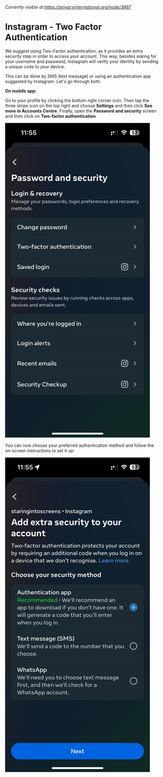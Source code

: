 *Currently visible at:https://privacyinternational.org/node/3867*

# Instagram - Two Factor Authentication

We suggest using Two-Factor authentication, as it provides an extra security step in order to access your account. This way, besides asking for your username and password, Instagram will verify your identity by sending a unique code to your device.

This can be done by SMS (text message) or using an authentication app suggested by Instagram. Let's go through both.

**On mobile app:**

Go to your profile by clicking the bottom right corner icon. Then tap the three stripe icon on the top right and choose **Settings** and then click **See more in Accounts Centre**. Finally, open  the **Password and security** screen and then click on **Two-factor authentication**     

![Two Step Auth](../../images/Instagram/instagram-twofactor-1.PNG?raw=true)

You can now choose your preferred authentication method and follow the on-screen instructions to set it up:

![Two Step Auth 2](../../images/Instagram/instagram-twofactor-2.PNG?raw=true)

